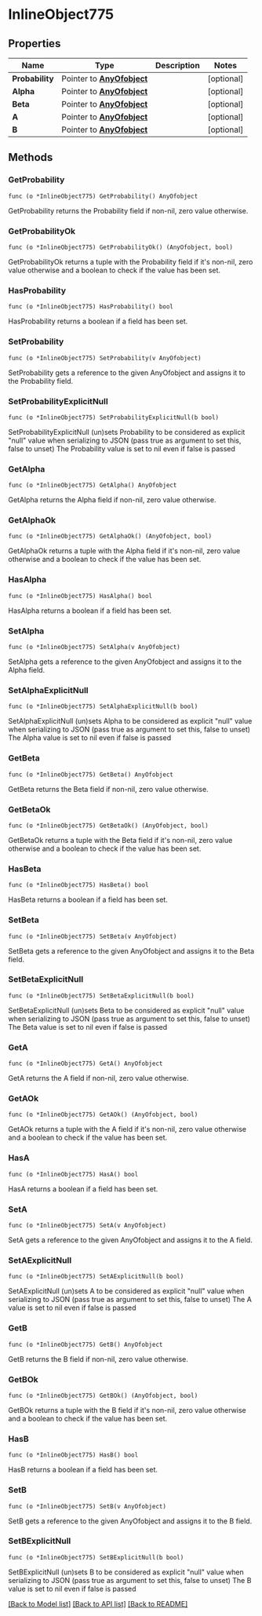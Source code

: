 # InlineObject775

## Properties

Name | Type | Description | Notes
------------ | ------------- | ------------- | -------------
**Probability** | Pointer to [**AnyOfobject**](anyOf&lt;object&gt;.md) |  | [optional] 
**Alpha** | Pointer to [**AnyOfobject**](anyOf&lt;object&gt;.md) |  | [optional] 
**Beta** | Pointer to [**AnyOfobject**](anyOf&lt;object&gt;.md) |  | [optional] 
**A** | Pointer to [**AnyOfobject**](anyOf&lt;object&gt;.md) |  | [optional] 
**B** | Pointer to [**AnyOfobject**](anyOf&lt;object&gt;.md) |  | [optional] 

## Methods

### GetProbability

`func (o *InlineObject775) GetProbability() AnyOfobject`

GetProbability returns the Probability field if non-nil, zero value otherwise.

### GetProbabilityOk

`func (o *InlineObject775) GetProbabilityOk() (AnyOfobject, bool)`

GetProbabilityOk returns a tuple with the Probability field if it's non-nil, zero value otherwise
and a boolean to check if the value has been set.

### HasProbability

`func (o *InlineObject775) HasProbability() bool`

HasProbability returns a boolean if a field has been set.

### SetProbability

`func (o *InlineObject775) SetProbability(v AnyOfobject)`

SetProbability gets a reference to the given AnyOfobject and assigns it to the Probability field.

### SetProbabilityExplicitNull

`func (o *InlineObject775) SetProbabilityExplicitNull(b bool)`

SetProbabilityExplicitNull (un)sets Probability to be considered as explicit "null" value
when serializing to JSON (pass true as argument to set this, false to unset)
The Probability value is set to nil even if false is passed
### GetAlpha

`func (o *InlineObject775) GetAlpha() AnyOfobject`

GetAlpha returns the Alpha field if non-nil, zero value otherwise.

### GetAlphaOk

`func (o *InlineObject775) GetAlphaOk() (AnyOfobject, bool)`

GetAlphaOk returns a tuple with the Alpha field if it's non-nil, zero value otherwise
and a boolean to check if the value has been set.

### HasAlpha

`func (o *InlineObject775) HasAlpha() bool`

HasAlpha returns a boolean if a field has been set.

### SetAlpha

`func (o *InlineObject775) SetAlpha(v AnyOfobject)`

SetAlpha gets a reference to the given AnyOfobject and assigns it to the Alpha field.

### SetAlphaExplicitNull

`func (o *InlineObject775) SetAlphaExplicitNull(b bool)`

SetAlphaExplicitNull (un)sets Alpha to be considered as explicit "null" value
when serializing to JSON (pass true as argument to set this, false to unset)
The Alpha value is set to nil even if false is passed
### GetBeta

`func (o *InlineObject775) GetBeta() AnyOfobject`

GetBeta returns the Beta field if non-nil, zero value otherwise.

### GetBetaOk

`func (o *InlineObject775) GetBetaOk() (AnyOfobject, bool)`

GetBetaOk returns a tuple with the Beta field if it's non-nil, zero value otherwise
and a boolean to check if the value has been set.

### HasBeta

`func (o *InlineObject775) HasBeta() bool`

HasBeta returns a boolean if a field has been set.

### SetBeta

`func (o *InlineObject775) SetBeta(v AnyOfobject)`

SetBeta gets a reference to the given AnyOfobject and assigns it to the Beta field.

### SetBetaExplicitNull

`func (o *InlineObject775) SetBetaExplicitNull(b bool)`

SetBetaExplicitNull (un)sets Beta to be considered as explicit "null" value
when serializing to JSON (pass true as argument to set this, false to unset)
The Beta value is set to nil even if false is passed
### GetA

`func (o *InlineObject775) GetA() AnyOfobject`

GetA returns the A field if non-nil, zero value otherwise.

### GetAOk

`func (o *InlineObject775) GetAOk() (AnyOfobject, bool)`

GetAOk returns a tuple with the A field if it's non-nil, zero value otherwise
and a boolean to check if the value has been set.

### HasA

`func (o *InlineObject775) HasA() bool`

HasA returns a boolean if a field has been set.

### SetA

`func (o *InlineObject775) SetA(v AnyOfobject)`

SetA gets a reference to the given AnyOfobject and assigns it to the A field.

### SetAExplicitNull

`func (o *InlineObject775) SetAExplicitNull(b bool)`

SetAExplicitNull (un)sets A to be considered as explicit "null" value
when serializing to JSON (pass true as argument to set this, false to unset)
The A value is set to nil even if false is passed
### GetB

`func (o *InlineObject775) GetB() AnyOfobject`

GetB returns the B field if non-nil, zero value otherwise.

### GetBOk

`func (o *InlineObject775) GetBOk() (AnyOfobject, bool)`

GetBOk returns a tuple with the B field if it's non-nil, zero value otherwise
and a boolean to check if the value has been set.

### HasB

`func (o *InlineObject775) HasB() bool`

HasB returns a boolean if a field has been set.

### SetB

`func (o *InlineObject775) SetB(v AnyOfobject)`

SetB gets a reference to the given AnyOfobject and assigns it to the B field.

### SetBExplicitNull

`func (o *InlineObject775) SetBExplicitNull(b bool)`

SetBExplicitNull (un)sets B to be considered as explicit "null" value
when serializing to JSON (pass true as argument to set this, false to unset)
The B value is set to nil even if false is passed

[[Back to Model list]](../README.md#documentation-for-models) [[Back to API list]](../README.md#documentation-for-api-endpoints) [[Back to README]](../README.md)


